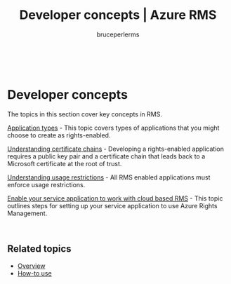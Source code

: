﻿---
# required metadata

title: Developer concepts | Azure RMS
description: The topics in this section cover key concepts in RMS.
keywords:
author: bruceperlerms
manager: mbaldwin
ms.date: 04/28/2016
ms.topic: article
ms.prod: azure
ms.service: rights-management
ms.technology: techgroup-identity
ms.assetid: 20d3d9a4-f66e-4dfa-8c76-29e18f49eb0d

# optional metadata

#ROBOTS:
audience: developer
#ms.devlang:
ms.reviewer: shubhamp
ms.suite: ems
#ms.tgt_pltfrm:
#ms.custom:

---

﻿
# Developer concepts

The topics in this section cover key concepts in RMS.

[Application types](application_types.md) - This topic covers types of applications that you might choose to create as rights-enabled.

[Understanding certificate chains](understanding_certificate_chains.md) - Developing a rights-enabled application requires a public key pair and a certificate chain that leads back to a Microsoft certificate at the root of trust.

[Understanding usage restrictions](understanding_usage_restrictions.md) - All RMS enabled applications must enforce usage restrictions.

[Enable your service application to work with cloud based RMS](how_to_use_file_api_with_aadrm__cloud_.md) - This topic outlines steps for setting up your service application to use Azure Rights Management.

 

## Related topics ##
- [Overview](ad_rms_overview.md)
- [How-to use](how_to_use_msipc.md)
 

 
